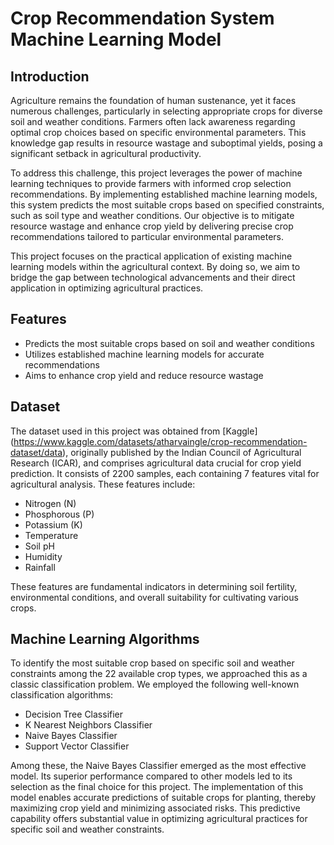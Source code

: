 # Crop Recommendation System Machine Learning Model

## Introduction

Agriculture remains the foundation of human sustenance, yet it faces numerous challenges, particularly in selecting appropriate crops for diverse soil and weather conditions. Farmers often lack awareness regarding optimal crop choices based on specific environmental parameters. This knowledge gap results in resource wastage and suboptimal yields, posing a significant setback in agricultural productivity.

To address this challenge, this project leverages the power of machine learning techniques to provide farmers with informed crop selection recommendations. By implementing established machine learning models, this system predicts the most suitable crops based on specified constraints, such as soil type and weather conditions. Our objective is to mitigate resource wastage and enhance crop yield by delivering precise crop recommendations tailored to particular environmental parameters.

This project focuses on the practical application of existing machine learning models within the agricultural context. By doing so, we aim to bridge the gap between technological advancements and their direct application in optimizing agricultural practices.

## Features

- Predicts the most suitable crops based on soil and weather conditions
- Utilizes established machine learning models for accurate recommendations
- Aims to enhance crop yield and reduce resource wastage

## Dataset
The dataset used in this project was obtained from [Kaggle] (https://www.kaggle.com/datasets/atharvaingle/crop-recommendation-dataset/data), originally published by the Indian Council of Agricultural Research (ICAR), and comprises agricultural data crucial for crop yield prediction. It consists of 2200 samples, each containing 7 features vital for agricultural analysis. These features include:

- Nitrogen (N)
- Phosphorous (P)
- Potassium (K)
- Temperature
- Soil pH
- Humidity
- Rainfall

These features are fundamental indicators in determining soil fertility, environmental conditions, and overall suitability for cultivating various crops.

## Machine Learning Algorithms
To identify the most suitable crop based on specific soil and weather constraints among the 22 available crop types, we approached this as a classic classification problem. We employed the following well-known classification algorithms:

- Decision Tree Classifier
- K Nearest Neighbors Classifier
- Naive Bayes Classifier
- Support Vector Classifier

Among these, the Naive Bayes Classifier emerged as the most effective model. Its superior performance compared to other models led to its selection as the final choice for this project. The implementation of this model enables accurate predictions of suitable crops for planting, thereby maximizing crop yield and minimizing associated risks. This predictive capability offers substantial value in optimizing agricultural practices for specific soil and weather constraints.


